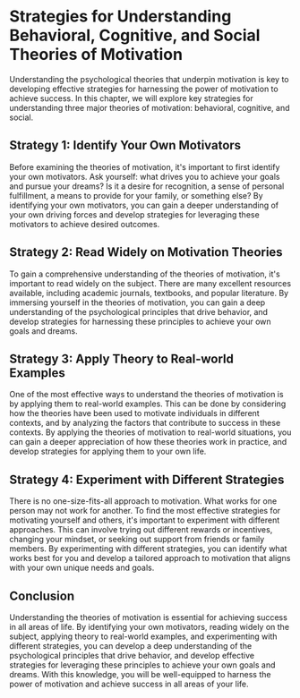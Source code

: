 Strategies for Understanding Behavioral, Cognitive, and Social Theories of Motivation
========================================================================================================================================

Understanding the psychological theories that underpin motivation is key to developing effective strategies for harnessing the power of motivation to achieve success. In this chapter, we will explore key strategies for understanding three major theories of motivation: behavioral, cognitive, and social.

Strategy 1: Identify Your Own Motivators
----------------------------------------

Before examining the theories of motivation, it's important to first identify your own motivators. Ask yourself: what drives you to achieve your goals and pursue your dreams? Is it a desire for recognition, a sense of personal fulfillment, a means to provide for your family, or something else? By identifying your own motivators, you can gain a deeper understanding of your own driving forces and develop strategies for leveraging these motivators to achieve desired outcomes.

Strategy 2: Read Widely on Motivation Theories
----------------------------------------------

To gain a comprehensive understanding of the theories of motivation, it's important to read widely on the subject. There are many excellent resources available, including academic journals, textbooks, and popular literature. By immersing yourself in the theories of motivation, you can gain a deep understanding of the psychological principles that drive behavior, and develop strategies for harnessing these principles to achieve your own goals and dreams.

Strategy 3: Apply Theory to Real-world Examples
-----------------------------------------------

One of the most effective ways to understand the theories of motivation is by applying them to real-world examples. This can be done by considering how the theories have been used to motivate individuals in different contexts, and by analyzing the factors that contribute to success in these contexts. By applying the theories of motivation to real-world situations, you can gain a deeper appreciation of how these theories work in practice, and develop strategies for applying them to your own life.

Strategy 4: Experiment with Different Strategies
------------------------------------------------

There is no one-size-fits-all approach to motivation. What works for one person may not work for another. To find the most effective strategies for motivating yourself and others, it's important to experiment with different approaches. This can involve trying out different rewards or incentives, changing your mindset, or seeking out support from friends or family members. By experimenting with different strategies, you can identify what works best for you and develop a tailored approach to motivation that aligns with your own unique needs and goals.

Conclusion
----------

Understanding the theories of motivation is essential for achieving success in all areas of life. By identifying your own motivators, reading widely on the subject, applying theory to real-world examples, and experimenting with different strategies, you can develop a deep understanding of the psychological principles that drive behavior, and develop effective strategies for leveraging these principles to achieve your own goals and dreams. With this knowledge, you will be well-equipped to harness the power of motivation and achieve success in all areas of your life.
